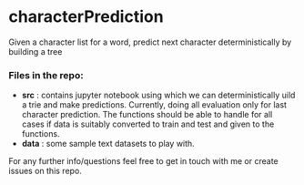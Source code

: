 # characterPrediction
Given a character list for a word, predict next character deterministically by building a tree

### Files in the repo:
- **src** : contains jupyter notebook using which we can deterministically uild a trie and make predictions. Currently, doing all evaluation only for last character prediction. The functions should be able to handle for all cases if data is suitably converted to train and test and given to the functions.
- **data** : some sample text datasets to play with.

For any further info/questions feel free to get in touch with me or create issues on this repo.
